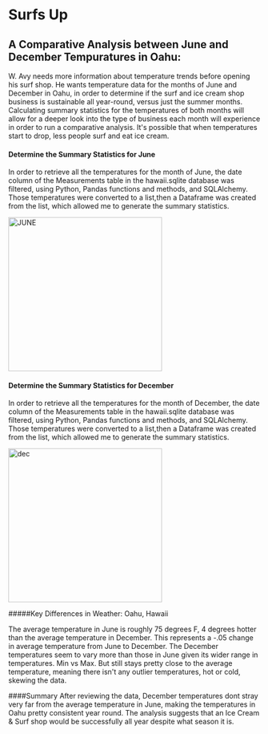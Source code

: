 # Surfs Up

## A Comparative Analysis between June and December Tempuratures in Oahu:


W. Avy needs more information about temperature trends before opening his surf shop. He wants temperature data for the months of June and December in Oahu, in order to determine if the surf and ice cream shop business is sustainable all year-round, versus just the summer months.
Calculating summary statistics for the temperatures of both months will allow for a deeper look into the type of business each month will experience in order to run a comparative analysis. It's possible that when temperatures start to drop, less people surf and eat ice cream.

#### Determine the Summary Statistics for June
In order to retrieve all the temperatures for the month of June, the date column of the Measurements table in the hawaii.sqlite database was filtered, using Python, Pandas functions and methods, and SQLAlchemy.
Those temperatures were converted to a list,then a Dataframe was created from the list, which allowed me to generate the summary statistics.

<img width="307" alt="JUNE" src="https://user-images.githubusercontent.com/110629852/215862214-4b07c2ec-7053-4750-8fe2-db4794acfc18.png">

#### Determine the Summary Statistics for December
In order to retrieve all the temperatures for the month of December, the date column of the Measurements table in the hawaii.sqlite database was filtered, using Python, Pandas functions and methods, and SQLAlchemy.
Those temperatures were converted to a list,then a Dataframe was created from the list, which allowed me to generate the summary statistics.

<img width="307" alt="dec" src="https://user-images.githubusercontent.com/110629852/215862857-34f47310-56a9-44ce-8496-46270cbe740e.png">

#####Key Differences in Weather: Oahu, Hawaii

  The average temperature in June is roughly 75 degrees F, 4 degrees hotter than the average temperature in December.
  This represents a -.05 change in average temperature from June to December.
  The December temperatures seem to vary more than those in June given its wider range in  temperatures. Min vs Max. But still stays pretty close to the average temperature, meaning there isn't any outlier temperatures, hot or cold, skewing the data.
  
  ####Summary
  After reviewing the data, December temperatures dont stray very far from the average temperature in June, making the temperatures in Oahu pretty consistent year round. The analysis suggests that an Ice Cream & Surf shop would be successfully all year despite what season it is. 
